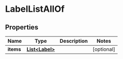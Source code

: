 

# LabelListAllOf


## Properties

Name | Type | Description | Notes
------------ | ------------- | ------------- | -------------
**items** | [**List&lt;Label&gt;**](Label.md) |  |  [optional]



